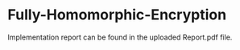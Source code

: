 # Fully-Homomorphic-Encryption

Implementation report can be found in the uploaded Report.pdf file.
